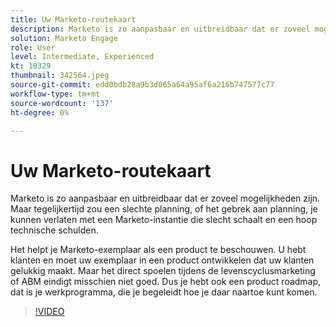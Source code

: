 ```yaml
---
title: Uw Marketo-routekaart
description: Marketo is zo aanpasbaar en uitbreidbaar dat er zoveel mogelijkheden zijn. Maar tegelijkertijd kan slechte planning, of het gebrek aan planning, u met ... verlaten (de beschrijvingen zouden tussen 60 en 160 karakters moeten zijn)
solution: Marketo Engage
role: User
level: Intermediate, Experienced
kt: 10329
thumbnail: 342564.jpeg
source-git-commit: edd0bdb28a9b3d065a64a95af6a216b747577c77
workflow-type: tm+mt
source-wordcount: '137'
ht-degree: 0%

---
```


# Uw Marketo-routekaart

Marketo is zo aanpasbaar en uitbreidbaar dat er zoveel mogelijkheden zijn. Maar tegelijkertijd zou een slechte planning, of het gebrek aan planning, je kunnen verlaten met een Marketo-instantie die slecht schaalt en een hoop technische schulden.

Het helpt je Marketo-exemplaar als een product te beschouwen. U hebt klanten en moet uw exemplaar in een product ontwikkelen dat uw klanten gelukkig maakt. Maar het direct spoelen tijdens de levenscyclusmarketing of ABM eindigt misschien niet goed. Dus je hebt ook een product roadmap, dat is je werkprogramma, die je begeleidt hoe je daar naartoe kunt komen.

>[!VIDEO](https://video.tv.adobe.com/v/342564/?quality=12&learn=on)
